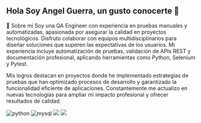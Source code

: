 ## Hola Soy Angel Guerra, un gusto conocerte 👋

📢 Sobre mí
Soy una QA Engineer con experiencia en pruebas manuales y automatizadas, apasionada por asegurar la calidad en proyectos tecnológicos. Disfruto colaborar con equipos multidisciplinarios para diseñar soluciones que superen las expectativas de los usuarios. Mi experiencia incluye automatización de pruebas, validación de APIs REST y documentación profesional, aplicando herramientas como Python, Selenium y Pytest.

Mis logros destacan en proyectos donde he implementado estrategias de pruebas que han optimizado procesos de desarrollo y garantizado la funcionalidad eficiente de aplicaciones. Constantemente me actualizo en nuevas tecnologías para ampliar mi impacto profesional y ofrecer resultados de calidad.

<div id="header" align="left">
    <img decoding="async" src="https://img.shields.io/badge/Python-3776AB?style=for-the-badge&logo=python&logoColor=white" alt="python"/>
  </a>
    <img decoding="async" src="https://img.shields.io/badge/MySQL-6DB33F?style=for-the-badge&logo=mysql&logoColor=white" alt="mysql"/>
  </a>
 <img decoding="async" src="https://osl.ugr.es/wp-content/uploads/2021/02/Selenium_Logo.png"/>
  </a>
 <img decoding="async" src="https://encrypted-tbn0.gstatic.com/images?q=tbn:ANd9GcRFcYJoetYqKxgVtDoFHN08qIF811Aglug-sw&s"

</div>
 

